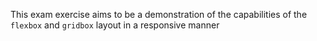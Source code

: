 This exam exercise aims to be a demonstration of the capabilities of the ``flexbox`` and ``gridbox`` layout in a responsive manner